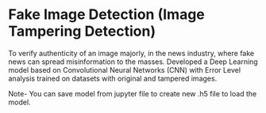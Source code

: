 # Fake Image Detection (Image Tampering Detection)
To verify authenticity of an image majorly, in the news industry, where fake news can spread misinformation to the masses.​
Developed a Deep Learning model based on Convolutional Neural Networks (CNN) with Error Level analysis trained on datasets with original and tampered images.

 
Note- 
You can save model from jupyter file to create new .h5 file to load the model. 
